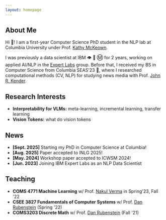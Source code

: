 ```yaml
---
layout: homepage
---
```


## About Me

Hi 👋! I am a first-year Computer Science PhD student in the NLP lab at Columbia University under Prof. [Kathy McKeown](https://www.cs.columbia.edu/~kathy/). 

I was previously a data scientist at IBM 👁 🐝 Ⓜ️ for 2 years, working on applied AI/NLP in the [Expert Labs](https://www.ibm.com/products/expertlabs) group. Before that, I received my BS in Computer Science from Columbia SEAS'23 🦁, where I researched computational methods (CV, NLP) for studying news media with Prof. [John R. Kender](https://www.cs.columbia.edu/~jrk/).

## Research Interests

- **Interpretability for VLMs:** meta-learning, incremental learning, transfer learning
- **Vision Tokens:** what do vision tokens

## News

- **[Sept. 2025]** Starting my PhD in Computer Science at Columbia!
- **[Aug. 2025]** Paper accepted to INLG 2025!
- **[May. 2024]** Workshop paper accepted to ICWSM 2024!
- **[Jun. 2023]** Joining IBM Expert Labs as an NLP Data Scientist

## Teaching

- **COMS 4771 Machine Learning** w/ Prof. [Nakul Verma](https://www.cs.columbia.edu/~verma/) in Spring'23, Fall '22
- **CSEE 3827 Fundamentals of Computer Systems** w/ Prof. [Dan Rubenstein](https://www.cs.columbia.edu/~danr/) (Spring '22)
- **COMS3203 Discrete Math** w/ Prof. [Dan Rubenstein](https://www.cs.columbia.edu/~danr/) (Fall '21)